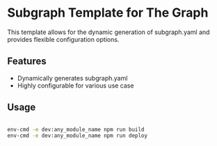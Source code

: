 
# Subgraph Template for The Graph

This template allows for the dynamic generation of subgraph.yaml and provides flexible configuration options.

## Features

- Dynamically generates subgraph.yaml
- Highly configurable for various use case


## Usage

```bash

env-cmd -e dev:any_module_name npm run build
env-cmd -e dev:any_module_name npm run deploy

```
